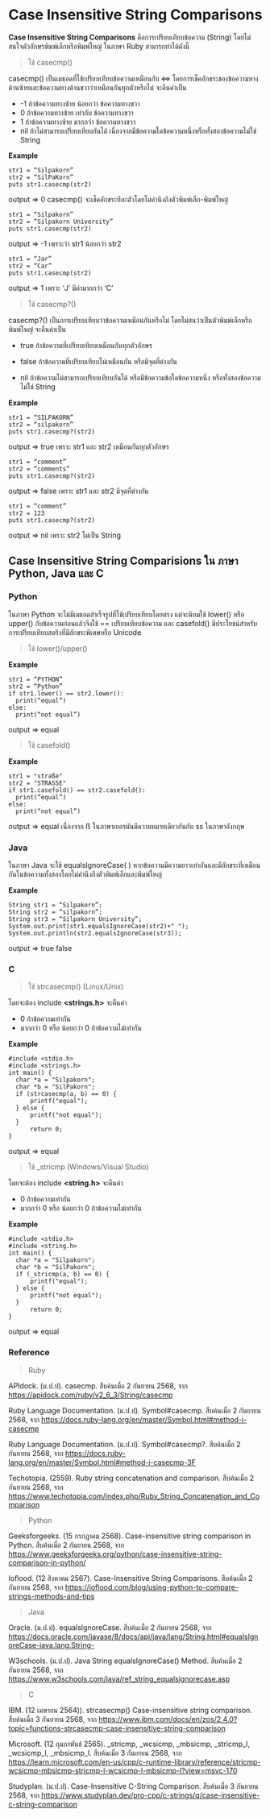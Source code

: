 # Case Insensitive String Comparisons
**Case Insensitive String Comparisons** คือการเปรียบเทียบข้อความ (String) โดยไม่สนใจตัวอักษรพิมพ์เล็กหรือพิมพ์ใหญ่ ในภาษา Ruby สามารถทำได้ดังนี้ 
> ใช้ casecmp()

casecmp() เป็นเมธอดที่ใช้เปรียบเทียบข้อความเหมือนกับ <=> โดยการเช็คอักขระของข้อความทางด้านซ้ายและข้อความทางด้านขวาว่าเหมือนกันทุกตัวหรือไม่ จะคืนค่าเป็น 
- -1 ถ้าข้อความทางซ้าย น้อยกว่า ข้อความทางขวา 
- 0 ถ้าข้อความทางซ้าย เท่ากับ ข้อความทางขวา 
- 1 ถ้าข้อความทางซ้าย มากกว่า ข้อความทางขวา 
- nil ถ้าไม่สามารถเปรียบเทียบกันได้ เนื่องจากมีข้อความใดข้อความหนึ่งหรือทั้งสองข้อความไม่ใช่ String
  
**Example**
```
str1 = “Silpakorn”
str2 = “SilPaKorn”
puts str1.casecmp(str2)
```
output => 0 casecmp() จะเช็คอักขระทีละตัวโดยไม่คำนึงถึงตัวพิมพ์เล็ก-พิมพ์ใหญ่
```
str1 = “Silpakorn”
str2 = “Silpakorn University”
puts str1.casecmp(str2)
```
output => -1 เพราะว่า str1 น้อยกว่า str2
```
str1 = “Jar”
str2 = “Car”
puts str1.casecmp(str2) 
```
output => 1 เพราะ ‘J’ มีค่ามากกว่า ‘C’ 

> ใช้ casecmp?()

casecmp?() เป็นการเปรียบเทียบว่าข้อความเหมือนกันหรือไม่ โดยไม่สนว่าเป็นตัวพิมพ์เล็กหรือพิมพ์ใหญ่ จะคืนค่าเป็น 

- true ถ้าข้อความที่เปรียบเทียบเหมือนกันทุกตัวอักษร 

- false ถ้าข้อความที่เปรียบเทียบไม่เหมือนกัน หรือมีจุดที่ต่างกัน 

- nil ถ้าข้อความไม่สามารถเปรียบเทียบกันได้ หรือมีข้อความข้อใดข้อความหนึ่ง หรือทั้งสองข้อความไม่ใช่ String
  
**Example**
```
str1 = “SILPAKORN”
str2 = “silpakorn”
puts str1.casecmp?(str2) 
```
output => true เพราะ str1 และ str2 เหมือนกันทุกตัวอักษร 
```
str1 = “comment”
str2 = “comments”
puts str1.casecmp?(str2) 
```
output => false เพราะ str1 และ str2 มีจุดที่ต่างกัน 
```
str1 = “comment”
str2 = 123
puts str1.casecmp?(str2) 
```
output => nil เพราะ str2 ไม่เป็น String 

## Case Insensitive String Comparisions ใน ภาษา Python, Java และ C 

### Python

ในภาษา Python จะไม่มีเมธอดสำเร็จรูปที่ใช้เปรียบเทียบโดยตรง แต่จะนิยมใช้ lower() หรือ upper() กับข้อความก่อนแล้วจึงใช้ == เปรียบเทียบข้อความ 
และ casefold() มีประโยชน์สำหรับการเปรียบเทียบสตริงที่มีอักขระพิเศษหรือ Unicode 

>ใช้ lower()/upper() 

**Example**
```
str1 = “PYTHON”
str2 = “Python”
if str1.lower() == str2.lower():
  print(“equal”)
else:
  print(“not equal”) 
```
output => equal 

>ใช้ casefold() 

**Example**
```
str1 = "straße"
str2 = "STRASSE"
if str1.casefold() == str2.casefold():
  print(“equal”)
else:
  print(“not equal”) 
```
output => equal เนื่องจาก ẞ ในภาษาเยอรมันมีความหมายเดียวกันกับ ss ในภาษาอังกฤษ 

### Java 

ในภาษา Java จะใช้ equalsIgnoreCase( ) หากข้อความมีความยาวเท่ากันและมีอักขระที่เหมือนกันในข้อความทั้งสองโดยไม่คำนึงถึงตัวพิมพ์เล็กและพิมพ์ใหญ่

**Example**
```
String str1 = “Silpakorn”;
String str2 = “silpakorn”;
String str3 = “Silpakorn University”;
System.out.print(str1.equalsIgnoreCase(str2)+" ");
System.out.println(str2.equalsIgnoreCase(str3)); 
```
output => true false 

### C 

> ใช้ strcasecmp() (Linux/Unix)

โดยจะต้อง include **<strings.h>** จะคืนค่า 
- 0 ถ้าข้อความเท่ากัน
- มากกว่า 0 หรือ น้อยกว่า 0  ถ้าข้อความไม่เท่ากัน

**Example**
```
#include <stdio.h>
#include <strings.h>
int main() {
  char *a = "Silpakorn";
  char *b = "SilPakorn";
  if (strcasecmp(a, b) == 0) {
      printf("equal");
  } else {
      printf("not equal");
  }
      return 0;
}
```
output => equal 

> ใช้ _stricmp (Windows/Visual Studio)

โดยจะต้อง include **<string.h>** จะคืนค่า 
- 0 ถ้าข้อความเท่ากัน
- มากกว่า 0 หรือ น้อยกว่า 0 ถ้าข้อความไม่เท่ากัน

**Example**
```
#include <stdio.h>
#include <string.h>
int main() {
  char *a = "Silpakorn";
  char *b = "SilPakorn";
  if (_stricmp(a, b) == 0) {
      printf("equal");
  } else {
      printf("not equal");
  }
      return 0;
}
```
output => equal

### Reference 

>Ruby
  
APIdock. (ม.ป.ป). casecmp. สืบค้นเมื่อ 2 กันยายน 2568, จาก https://apidock.com/ruby/v2_6_3/String/casecmp 

Ruby Language Documentation. (ม.ป.ป). Symbol#casecmp. สืบค้นเมื่อ 2 กันยายน 2568, จาก https://docs.ruby-lang.org/en/master/Symbol.html#method-i-casecmp 

Ruby Language Documentation. (ม.ป.ป). Symbol#casecmp?. สืบค้นเมื่อ 2 กันยายน 2568, จาก https://docs.ruby-lang.org/en/master/Symbol.html#method-i-casecmp-3F 

Techotopia. (2559). Ruby string concatenation and comparison. สืบค้นเมื่อ 2 กันยายน 2568, จาก https://www.techotopia.com/index.php/Ruby_String_Concatenation_and_Comparison

>Python
   
Geeksforgeeks. (15 กรกฎาคม 2568). Case-insensitive string comparison in Python. สืบค้นเมื่อ 2 กันยายน 2568, จาก https://www.geeksforgeeks.org/python/case-insensitive-string-comparison-in-python/ 

Ioflood. (12 สิงหาคม 2567). Case-Insensitive String Comparisons. สืบค้นเมื่อ 2 กันยายน 2568, จาก https://ioflood.com/blog/using-python-to-compare-strings-methods-and-tips 

>Java
  
Oracle. (ม.ป.ป). equalsIgnoreCase. สืบค้นเมื่อ 2 กันยายน 2568, จาก https://docs.oracle.com/javase/8/docs/api/java/lang/String.html#equalsIgnoreCase-java.lang.String- 

W3schools. (ม.ป.ป). Java String equalsIgnoreCase() Method. สืบค้นเมื่อ 2 กันยายน 2568, จาก https://www.w3schools.com/java/ref_string_equalsignorecase.asp 

>C
  
IBM. (12 เมษายน 2564)). strcasecmp() Case-insensitive string comparison. สืบค้นเมื่อ 3 กันยายน 2568, จาก https://www.ibm.com/docs/en/zos/2.4.0?topic=functions-strcasecmp-case-insensitive-string-comparison 

Microsoft. (12 กุมภาพันธ์ 2565). _stricmp, _wcsicmp, _mbsicmp, _stricmp_l, _wcsicmp_l, _mbsicmp_l. สืบค้นเมื่อ 3 กันยายน 2568, จาก https://learn.microsoft.com/en-us/cpp/c-runtime-library/reference/stricmp-wcsicmp-mbsicmp-stricmp-l-wcsicmp-l-mbsicmp-l?view=msvc-170 

Studyplan. (ม.ป.ป). Case-Insensitive C-String Comparison. สืบค้นเมื่อ 3 กันยายน 2568, จาก https://www.studyplan.dev/pro-cpp/c-strings/q/case-insensitive-c-string-comparison 

